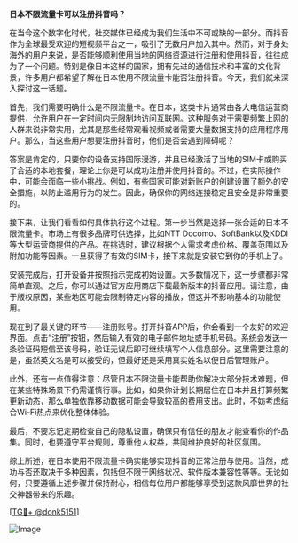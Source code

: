 **日本不限流量卡可以注册抖音吗？**

在当今这个数字化时代，社交媒体已经成为我们生活中不可或缺的一部分。而抖音作为全球最受欢迎的短视频平台之一，吸引了无数用户加入其中。然而，对于身处海外的用户来说，是否能够顺利使用当地的网络资源进行注册和使用抖音，往往成为了一个问题。特别是像日本这样的国家，拥有先进的通信技术和丰富的文化背景，许多用户都希望了解在日本使用不限流量卡能否注册抖音。今天，我们就来深入探讨这一话题。

首先，我们需要明确什么是不限流量卡。在日本，这类卡片通常由各大电信运营商提供，允许用户在一定时间内无限制地访问互联网。这种服务对于需要频繁上网的人群来说非常实用，尤其是那些经常观看视频或者需要大量数据支持的应用程序用户。那么，当这些用户想要注册抖音时，他们是否会遇到障碍呢？

答案是肯定的，只要你的设备支持国际漫游，并且已经激活了当地的SIM卡或购买了合适的本地套餐，理论上你是可以成功注册并使用抖音的。不过，在实际操作中，可能会面临一些小挑战。例如，有些国家可能对新账户的创建设置了额外的安全措施，以防止滥用行为的发生。因此，确保你的网络连接稳定且安全是非常重要的。

接下来，让我们看看如何具体执行这个过程。第一步当然是选择一张合适的日本不限流量卡。市场上有很多品牌可供选择，比如NTT Docomo、SoftBank以及KDDI等大型运营商提供的产品。在挑选时，建议根据个人需求考虑价格、覆盖范围以及附加功能等因素。一旦获得了有效的SIM卡，接下来就是安装它到你的手机上了。

安装完成后，打开设备并按照指示完成初始设置。大多数情况下，这一步骤都非常简单直观。之后，你可以通过官方应用商店下载最新版本的抖音应用。请注意，由于版权原因，某些地区可能会限制特定内容的播放，但这并不影响基本的功能使用。

现在到了最关键的环节——注册账号。打开抖音APP后，你会看到一个友好的欢迎界面。点击“注册”按钮，然后输入有效的电子邮件地址或手机号码。系统会发送一条验证码短信至该号码，验证无误后即可继续填写个人信息部分。这里需要注意的是，虽然英文名是可以接受的，但最好还是采用真实姓名以便日后管理账户。

此外，还有一点值得注意：尽管日本不限流量卡能帮助你解决大部分技术难题，但在某些特殊场景下仍需谨慎行事。比如，如果你计划长期居住在日本并且打算频繁更新动态，那么单独依靠移动数据可能会导致较高的费用支出。此时，不妨考虑结合Wi-Fi热点来优化整体体验。

最后，不要忘记定期检查自己的隐私设置，确保只有信任的朋友才能查看你的作品集。同时，也要遵守平台规则，尊重他人权益，共同维护良好的社区氛围。

综上所述，在日本使用不限流量卡确实能够实现抖音的正常注册与使用。当然，成功与否还取决于多种因素，包括但不限于网络状况、软件版本兼容性等等。无论如何，只要遵循上述步骤并保持耐心，相信每位用户都能够享受到这款风靡世界的社交神器带来的乐趣。

[[TG💪+ @donk5151](https://t.me/s/donk5151)]

![Image](https://i.postimg.cc/rwNCRYN7/Snipaste-2025-04-30-17-27-05.png)